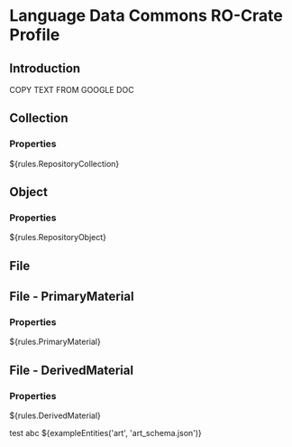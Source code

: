 # Language Data Commons RO-Crate Profile
## Introduction

COPY TEXT FROM GOOGLE DOC

## Collection

### Properties

${rules.RepositoryCollection}

## Object

### Properties

${rules.RepositoryObject}

## File

## File - PrimaryMaterial

### Properties

${rules.PrimaryMaterial}

## File - DerivedMaterial

### Properties

${rules.DerivedMaterial}

test abc
${exampleEntities('art', 'art_schema.json')}
